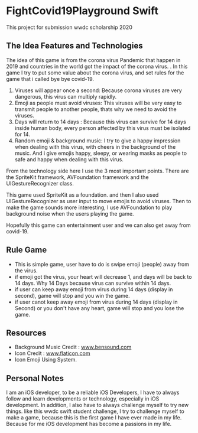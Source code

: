 # FightCovid19Playground Swift

This project for submission wwdc scholarship 2020


## The Idea Features and Technologies

The idea of ​​this game is from the corona virus Pandemic that happen in 2019 and countries in the world got the impact of the corona virus. . In this game I try to put some value about the corona virus, and set rules for the game that i called bye bye covid-19. 

1. Viruses will appear once a second:
Because corona viruses are very dangerous, this virus can multiply rapidly.
2. Emoji as people must avoid viruses:
This viruses will be very easy to transmit people to another people, thats why we need to avoid the viruses.
3. Days will return to 14 days :
Because this virus can survive for 14 days inside human body, every person affected by this virus must be isolated for 14.
4. Random emoji & background music:
I try to give a happy impression when dealing with this virus, with cheers in the background of the music. And i give emojis happy, sleepy, or wearing masks as people to safe and happy when dealing with this virus.

From the technology side here I use the 3 most important points. There are the SpriteKit framework, AVFoundation framework and the UIGestureRecognizer class.

This game used SpriteKit as a foundation. and then I also used UIGestureRecognizer as user input to move emojis to avoid viruses. Then to make the game sounds more interesting, I use AVFoundation to play background noise when the users playing the game.

Hopefully this game can entertainment user and we can also get away from covid-19.
    

## Rule Game

- This is simple game, user have to do is swipe emoji (people) away from the virus.
- if emoji got the virus, your heart will decrease 1, and days will be back to 14 days. Why 14 Days because virus can survive within 14 days. 
- if user can keep away emoji from virus during 14 days (display in second), game will stop and you win the game.
- if user canot keep away emoji from virus during 14 days (display in Second) or you don't have any heart, game will stop and you lose the game.


## Resources

- Background Music Credit : www.bensound.com
- Icon Credit : www.flaticon.com 
- Icon Emoji Using System.


## Personal Notes

I am an iOS developer, to be a reliable iOS Developers, I have to always follow and learn developments or technology, especially in iOS development. In addition, I also have to always challenge myself to try new things. like this wwdc swift student challenge, I try to challenge myself to make a game, because this is the first game I have ever made in my life. Because for me iOS development has become a passions in my life.
